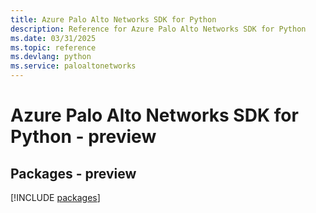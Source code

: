 ```yaml
---
title: Azure Palo Alto Networks SDK for Python
description: Reference for Azure Palo Alto Networks SDK for Python
ms.date: 03/31/2025
ms.topic: reference
ms.devlang: python
ms.service: paloaltonetworks
---
```

# Azure Palo Alto Networks SDK for Python - preview
## Packages - preview
[!INCLUDE [packages](palo-alto-networks-index.md)]